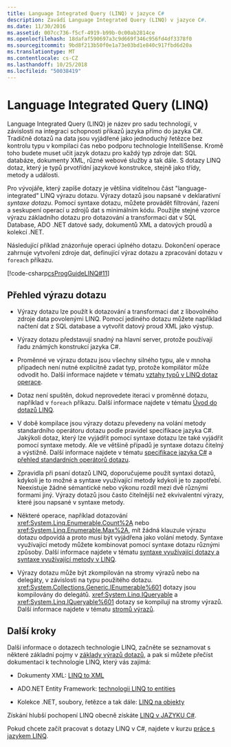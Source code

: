 ```yaml
---
title: Language Integrated Query (LINQ) v jazyce C#
description: Zavádí Language Integrated Query (LINQ) v jazyce C#.
ms.date: 11/30/2016
ms.assetid: 007cc736-f5cf-4919-b99b-0c00ab2814ce
ms.openlocfilehash: 18dafaf590697a3c9d669f346c956fd4df3378f0
ms.sourcegitcommit: 9bd8f213b50f0e1a73e03bd1e840c917fbd6d20a
ms.translationtype: MT
ms.contentlocale: cs-CZ
ms.lasthandoff: 10/25/2018
ms.locfileid: "50038419"
---
```

# <a name="language-integrated-query-linq"></a>Language Integrated Query (LINQ)

Language Integrated Query (LINQ) je název pro sadu technologií, v závislosti na integraci schopnosti příkazů jazyka přímo do jazyka C#. Tradičně dotazů na data jsou vyjádřené jako jednoduchý řetězce bez kontrolu typu v kompilaci čas nebo podporu technologie IntelliSense. Kromě toho budete muset učit jazyk dotazu pro každý typ zdroje dat: SQL databáze, dokumenty XML, různé webové služby a tak dále. S dotazy LINQ dotaz, který je typů prvotřídní jazykové konstrukce, stejně jako třídy, metody a události.

Pro vývojáře, který zapíše dotazy je většina viditelnou část "language-integrated" LINQ výrazu dotazu. Výrazy dotazů jsou napsané v deklarativní *syntaxe dotazu*. Pomocí syntaxe dotazu, můžete provádět filtrování, řazení a seskupení operací u zdrojů dat s minimálním kódu. Použijte stejné vzorce výrazu základního dotazu pro dotazování a transformaci dat v SQL Database, ADO .NET datové sady, dokumentů XML a datových proudů a kolekcí .NET.

Následující příklad znázorňuje operaci úplného dotazu. Dokončení operace zahrnuje vytvoření zdroje dat, definující výraz dotazu a zpracování dotazu v `foreach` příkazu.

[!code-csharp[csProgGuideLINQ#11](~/samples/snippets/csharp/concepts/linq/index_1.cs)]

## <a name="query-expression-overview"></a>Přehled výrazu dotazu

- Výrazy dotazu lze použít k dotazování a transformaci dat z libovolného zdroje data povolenými LINQ. Pomocí jediného dotazu můžete například načtení dat z SQL database a vytvořit datový proud XML jako výstup.

- Výrazy dotazu představují snadný na hlavní server, protože používají řadu známých konstrukcí jazyka C#.

- Proměnné ve výrazu dotazu jsou všechny silného typu, ale v mnoha případech není nutné explicitně zadat typ, protože kompilátor může odvodit ho. Další informace najdete v tématu [vztahy typů v LINQ dotaz operace](../programming-guide/concepts/linq/type-relationships-in-linq-query-operations.md).

- Dotaz není spuštěn, dokud neprovedete iteraci v proměnné dotazu, například v `foreach` příkazu. Další informace najdete v tématu [Úvod do dotazů LINQ](../programming-guide/concepts/linq/introduction-to-linq-queries.md).

- V době kompilace jsou výrazy dotazu převedeny na volání metody standardního operátoru dotazu podle pravidel specifikace jazyka C#. Jakýkoli dotaz, který lze vyjádřit pomocí syntaxe dotazu lze také vyjádřit pomocí syntaxe metody. Ale ve většině případů je syntaxe dotazu čitelný a výstižně. Další informace najdete v tématu [specifikace jazyka C#](~/_csharplang/spec/expressions.md#query-expressions) a [přehled standardních operátorů dotazu](../programming-guide/concepts/linq/standard-query-operators-overview.md).

- Zpravidla při psaní dotazů LINQ, doporučujeme použít syntaxi dotazů, kdykoli je to možné a syntaxe využívající metody kdykoli je to zapotřebí. Neexistuje žádné sémantické nebo výkonu rozdíl mezi dvě různými formami jiný. Výrazy dotazů jsou často čitelnější než ekvivalentní výrazy, které jsou napsané v syntaxe metody.

- Některé operace, například dotazování <xref:System.Linq.Enumerable.Count%2A> nebo <xref:System.Linq.Enumerable.Max%2A>, mít žádná klauzule výrazu dotazu odpovídá a proto musí být vyjádřena jako volání metody. Syntaxe využívající metody můžete kombinovat pomocí syntaxe dotazu různými způsoby. Další informace najdete v tématu [syntaxe využívající dotazy a syntaxe využívající metody v LINQ](../programming-guide/concepts/linq/query-syntax-and-method-syntax-in-linq.md).

- Výrazy dotazu může být zkompilován na stromy výrazů nebo na delegáty, v závislosti na typu použitého dotazu. <xref:System.Collections.Generic.IEnumerable%601> dotazy jsou kompilovány do delegátů. <xref:System.Linq.IQueryable> a <xref:System.Linq.IQueryable%601> dotazy se kompilují na stromy výrazů. Další informace najdete v tématu [stromů výrazů](../expression-trees.md).

## <a name="next-steps"></a>Další kroky

Další informace o dotazech technologie LINQ, začněte se seznamovat s některé základní pojmy v [základy výrazů dotazů](query-expression-basics.md), a pak si můžete přečíst dokumentaci k technologie LINQ, který vás zajímá:

- Dokumenty XML: [LINQ to XML](../programming-guide/concepts/linq/linq-to-xml.md)

- ADO.NET Entity Framework: [technologii LINQ to entities](../../framework/data/adonet/ef/language-reference/linq-to-entities.md)

- Kolekce .NET, soubory, řetězce a tak dále: [LINQ na objekty](../programming-guide/concepts/linq/linq-to-objects.md)

Získání hlubší pochopení LINQ obecně získáte [LINQ v JAZYKU C#](linq-in-csharp.md).

Pokud chcete začít pracovat s dotazy LINQ v C#, najdete v kurzu [práce s jazykem LINQ](../tutorials/working-with-linq.md).
